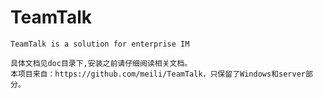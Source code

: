 # TeamTalk
	TeamTalk is a solution for enterprise IM
	
	具体文档见doc目录下,安装之前请仔细阅读相关文档。
	本项目来自：https://github.com/meili/TeamTalk，只保留了Windows和server部分。
